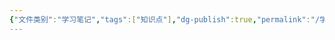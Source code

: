 ```yaml
---
{"文件类别":"学习笔记","tags":["知识点"],"dg-publish":true,"permalink":"/学习笔记/知识点cheese/程序正义/","dgPassFrontmatter":true,"created":"2024-09-23T14:51:58.890+08:00","updated":"2024-09-23T14:51:59.210+08:00"}
---
```


